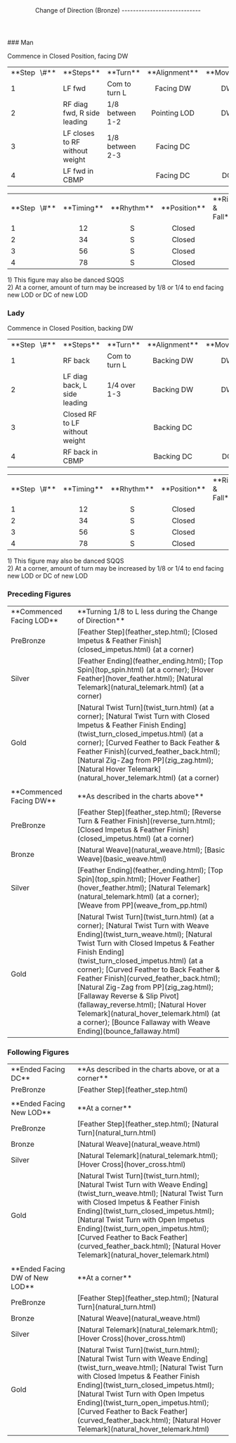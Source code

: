 <header>Change of Direction (Bronze)
----------------------------

 </header>### Man

Commence in Closed Position, facing DW

 <table class="style1"> <tbody><tr> <td style="width:10%">**Step<span style="color:white">\_</span>\#**</td> <td style="width:38%">**Steps**</td> <td style="width:20%">**Turn**</td> <td style="width:16%">**Alignment**</td> <td style="width:16%;text-align:center">**Moving**</td> </tr> <tr> <td>1</td> <td>LF fwd</td> <td>Com to turn L</td> <td style="text-align:center">Facing DW</td> <td style="text-align:center">DW</td> </tr> <tr> <td>2</td> <td>RF diag fwd, R side leading</td> <td>1/8 between 1-2</td> <td style="text-align:center">Pointing LOD</td> <td style="text-align:center">DW</td> </tr> <tr> <td>3</td> <td>LF closes to RF without weight</td> <td>1/8 between 2-3</td> <td style="text-align:center">Facing DC</td> <td style="text-align:center"> </td> </tr> <tr> <td>4</td> <td>LF fwd in CBMP</td> <td> </td> <td style="text-align:center">Facing DC</td> <td style="text-align:center">DC</td> </tr> </tbody></table>

 <table class="style1"> <tbody><tr> <td style="width:10%">**Step<span style="color:white">\_</span>\#**</td> <td style="width:10%;text-align:center">**Timing**</td> <td style="width:10%;text-align:center">**Rhythm**</td> <td style="width:20%;text-align:center">**Position**</td> <td style="width:30%">**Rise &amp; Fall**</td> <td style="width:10%;text-align:center">**Sway**</td> <td style="width:10%;text-align:right">**Footwork**</td> </tr> <tr> <td>1</td> <td style="text-align:center">12</td> <td style="text-align:center">S</td> <td style="text-align:center">Closed</td> <td> </td> <td style="text-align:center"></td> <td style="text-align:right">HT</td> </tr> <tr> <td>2 </td> <td style="text-align:center">34</td> <td style="text-align:center">S</td> <td style="text-align:center">Closed</td> <td> </td> <td style="text-align:center">L</td> <td style="text-align:right">i/e of TH</td> </tr> <tr> <td>3</td> <td style="text-align:center">56</td> <td style="text-align:center">S</td> <td style="text-align:center">Closed</td> <td> </td> <td style="text-align:center">L</td> <td style="text-align:right">i/e of T</td> </tr> <tr> <td>4</td> <td style="text-align:center">78</td> <td style="text-align:center">S</td> <td style="text-align:center">Closed</td> <td> </td> <td style="text-align:center"></td> <td style="text-align:right">HT</td> </tr> </tbody></table>

1\) This figure may also be danced SQQS  
 2) At a corner, amount of turn may be increased by 1/8 or 1/4 to end facing new LOD or DC of new LOD

### Lady

Commence in Closed Position, backing DW

 <table class="style1"> <tbody><tr> <td style="width:10%">**Step<span style="color:white">\_</span>\#**</td> <td style="width:38%">**Steps**</td> <td style="width:20%">**Turn**</td> <td style="width:16%">**Alignment**</td> <td style="width:16%;text-align:center">**Moving**</td> </tr> <tr> <td>1</td> <td>RF back</td> <td>Com to turn L</td> <td style="text-align:center">Backing DW</td> <td style="text-align:center">DW</td> </tr> <tr> <td>2</td> <td>LF diag back, L side leading</td> <td>1/4 over 1-3</td> <td style="text-align:center">Backing DW</td> <td style="text-align:center">DW</td> </tr> <tr> <td>3</td> <td>Closed RF to LF without weight</td> <td> </td> <td style="text-align:center">Backing DC</td> <td style="text-align:center"> </td> </tr> <tr> <td>4</td> <td>RF back in CBMP</td> <td> </td> <td style="text-align:center">Backing DC</td> <td style="text-align:center">DC</td> </tr> </tbody></table>

 <table class="style1"> <tbody><tr> <td style="width:10%">**Step<span style="color:white">\_</span>\#**</td> <td style="width:10%;text-align:center">**Timing**</td> <td style="width:10%;text-align:center">**Rhythm**</td> <td style="width:20%;text-align:center">**Position**</td> <td style="width:30%">**Rise &amp; Fall**</td> <td style="width:10%;text-align:center">**Sway**</td> <td style="width:10%;text-align:right">**Footwork**</td> </tr> <tr> <td>1</td> <td style="text-align:center">12</td> <td style="text-align:center">S</td> <td style="text-align:center">Closed</td> <td> </td> <td style="text-align:center"></td> <td style="text-align:right">TH</td> </tr> <tr> <td>2</td> <td style="text-align:center">34</td> <td style="text-align:center">S</td> <td style="text-align:center">Closed</td> <td> </td> <td style="text-align:center">R</td> <td style="text-align:right">i/e of TH</td> </tr> <tr> <td>3</td> <td style="text-align:center">56</td> <td style="text-align:center">S</td> <td style="text-align:center">Closed</td> <td> </td> <td style="text-align:center">R</td> <td style="text-align:right">i/e of T</td> </tr> <tr> <td>4</td> <td style="text-align:center">78</td> <td style="text-align:center">S</td> <td style="text-align:center">Closed</td> <td> </td> <td style="text-align:center"></td> <td style="text-align:right">TH</td> </tr> </tbody></table>

1\) This figure may also be danced SQQS  
 2) At a corner, amount of turn may be increased by 1/8 or 1/4 to end facing new LOD or DC of new LOD

### Preceding Figures

 <table> <tbody><tr> <td>**Commenced Facing LOD**</td> <td>**Turning 1/8 to L less during the Change of Direction**</td> </tr> <tr> <td>PreBronze</td> <td> [Feather Step](feather_step.html); [Closed Impetus &amp; Feather Finish](closed_impetus.html) (at a corner) </td> </tr> <tr> <td>Silver</td> <td> [Feather Ending](feather_ending.html); [Top Spin](top_spin.html) (at a corner); [Hover Feather](hover_feather.html); [Natural Telemark](natural_telemark.html) (at a corner) </td> </tr> <tr> <td>Gold</td> <td> [Natural Twist Turn](twist_turn.html) (at a corner); [Natural Twist Turn with Closed Impetus &amp; Feather Finish Ending](twist_turn_closed_impetus.html) (at a corner); [Curved Feather to Back Feather &amp; Feather Finish](curved_feather_back.html); [Natural Zig-Zag from PP](zig_zag.html); [Natural Hover Telemark](natural_hover_telemark.html) (at a corner) </td> </tr> <tr> <td> </td> <td> </td> </tr> <tr> <td>**Commenced Facing DW**</td> <td>**As described in the charts above**</td> </tr> <tr> <td style="width:30%">PreBronze</td> <td> [Feather Step](feather_step.html); [Reverse Turn &amp; Feather Finish](reverse_turn.html); [Closed Impetus &amp; Feather Finish](closed_impetus.html) (at a corner) </td> </tr> <tr> <td>Bronze</td> <td> [Natural Weave](natural_weave.html); [Basic Weave](basic_weave.html) </td> </tr> <tr> <td>Silver</td> <td> [Feather Ending](feather_ending.html); [Top Spin](top_spin.html); [Hover Feather](hover_feather.html); [Natural Telemark](natural_telemark.html) (at a corner); [Weave from PP](weave_from_pp.html) </td> </tr> <tr> <td>Gold</td> <td> [Natural Twist Turn](twist_turn.html) (at a corner); [Natural Twist Turn with Weave Ending](twist_turn_weave.html); [Natural Twist Turn with Closed Impetus &amp; Feather Finish Ending](twist_turn_closed_impetus.html) (at a corner); [Curved Feather to Back Feather &amp; Feather Finish](curved_feather_back.html); [Natural Zig-Zag from PP](zig_zag.html); [Fallaway Reverse &amp; Slip Pivot](fallaway_reverse.html); [Natural Hover Telemark](natural_hover_telemark.html) (at a corner); [Bounce Fallaway with Weave Ending](bounce_fallaway.html) </td> </tr> </tbody></table>

### Following Figures

 <table> <tbody><tr> <td style="width:30%">**Ended Facing DC**</td> <td>**As described in the charts above, or at a corner**</td> </tr> <tr> <td style="width:30%">PreBronze</td> <td> [Feather Step](feather_step.html) </td> </tr> <tr> <td style="width:30%"> </td> <td> </td> </tr> <tr> <td style="width:30%">**Ended Facing New LOD**</td> <td>**At a corner**</td> </tr> <tr> <td style="width:30%">PreBronze</td> <td> [Feather Step](feather_step.html); [Natural Turn](natural_turn.html) </td> </tr> <tr> <td style="width:30%">Bronze</td> <td> [Natural Weave](natural_weave.html) </td> </tr> <tr> <td style="width:30%">Silver</td> <td> [Natural Telemark](natural_telemark.html); [Hover Cross](hover_cross.html) </td> </tr> <tr> <td style="width:30%">Gold</td> <td> [Natural Twist Turn](twist_turn.html); [Natural Twist Turn with Weave Ending](twist_turn_weave.html); [Natural Twist Turn with Closed Impetus &amp; Feather Finish Ending](twist_turn_closed_impetus.html); [Natural Twist Turn with Open Impetus Ending](twist_turn_open_impetus.html); [Curved Feather to Back Feather](curved_feather_back.html); [Natural Hover Telemark](natural_hover_telemark.html) </td> </tr> <tr> <td style="width:30%"> </td> <td> </td> </tr> <tr> <td style="width:30%">**Ended Facing DW of New LOD**</td> <td>**At a corner**</td> </tr> <tr> <td style="width:30%">PreBronze</td> <td> [Feather Step](feather_step.html); [Natural Turn](natural_turn.html) </td> </tr> <tr> <td style="width:30%">Bronze</td> <td> [Natural Weave](natural_weave.html) </td> </tr> <tr> <td style="width:30%">Silver</td> <td> [Natural Telemark](natural_telemark.html); [Hover Cross](hover_cross.html) </td> </tr> <tr> <td style="width:30%">Gold</td> <td> [Natural Twist Turn](twist_turn.html); [Natural Twist Turn with Weave Ending](twist_turn_weave.html); [Natural Twist Turn with Closed Impetus &amp; Feather Finish Ending](twist_turn_closed_impetus.html); [Natural Twist Turn with Open Impetus Ending](twist_turn_open_impetus.html); [Curved Feather to Back Feather](curved_feather_back.html); [Natural Hover Telemark](natural_hover_telemark.html) </td> </tr> </tbody></table>